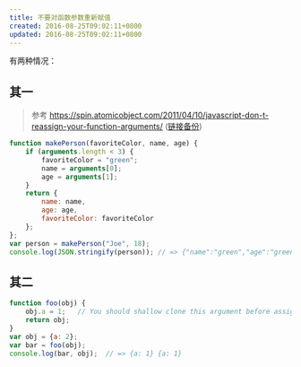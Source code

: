 ```yaml
---
title: 不要对函数参数重新赋值
created: 2016-08-25T09:02:11+0800
updated: 2016-08-25T09:02:11+0800
---
```



有两种情况：

## 其一

> 参考 https://spin.atomicobject.com/2011/04/10/javascript-don-t-reassign-your-function-arguments/ ([链接备份](https://web.archive.org/web/20220907152449/https://spin.atomicobject.com/2011/04/10/javascript-don-t-reassign-your-function-arguments/))

```js
function makePerson(favoriteColor, name, age) {
    if (arguments.length < 3) {
        favoriteColor = "green";
        name = arguments[0];
        age = arguments[1];
    }
    return {
        name: name,
        age: age,
        favoriteColor: favoriteColor
    };
};
var person = makePerson("Joe", 18);
console.log(JSON.stringify(person)); // => {"name":"green","age":"green","favoriteColor":"green"}
```

## 其二

```js
function foo(obj) {
    obj.a = 1;   // You should shallow clone this argument before assign properties.
    return obj;
}
var obj = {a: 2};
var bar = foo(obj);
console.log(bar, obj);  // => {a: 1} {a: 1}
```
